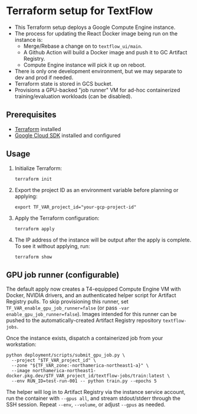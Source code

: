 # Terraform setup for TextFlow

* This Terraform setup deploys a Google Compute Engine instance.
* The process for updating the React Docker image being run on the instance is:
   * Merge/Rebase a change on to `textflow_ui/main`.
   * A Github Action will build a Docker image and push it to GC Artifact Registry.
   * Compute Engine instance will pick it up on reboot.
* There is only one development environment, but we may separate to dev and prod if needed.
* Terraform state is stored in GCS bucket.
* Provisions a GPU-backed "job runner" VM for ad-hoc containerized training/evaluation workloads (can be disabled).

## Prerequisites

- [Terraform](https://learn.hashicorp.com/tutorials/terraform/install-cli) installed
- [Google Cloud SDK](https://cloud.google.com/sdk/docs/install) installed and configured

## Usage

1. Initialize Terraform:
   ```
   terraform init
   ```

2. Export the project ID as an environment variable before planning or applying:
   ```
   export TF_VAR_project_id="your-gcp-project-id"
   ```

3. Apply the Terraform configuration:
   ```
   terraform apply
   ```

4. The IP address of the instance will be output after the apply is complete. To see it without applying, run:
   ```
   terraform show
   ```

## GPU job runner (configurable)

The default apply now creates a T4-equipped Compute Engine VM with Docker, NVIDIA drivers, and an authenticated helper script for Artifact Registry pulls. To skip provisioning this runner, set `TF_VAR_enable_gpu_job_runner=false` (or pass `-var enable_gpu_job_runner=false`). Images intended for this runner can be pushed to the automatically-created Artifact Registry repository `textflow-jobs`.

Once the instance exists, dispatch a containerized job from your workstation:

```
python deployment/scripts/submit_gpu_job.py \
  --project "$TF_VAR_project_id" \
  --zone "${TF_VAR_zone:-northamerica-northeast1-a}" \
  --image northamerica-northeast1-docker.pkg.dev/$TF_VAR_project_id/textflow-jobs/train:latest \
  --env RUN_ID=test-run-001 -- python train.py --epochs 5
```

The helper will log in to Artifact Registry via the instance service account, run the container with `--gpus all`, and stream stdout/stderr through the SSH session. Repeat `--env`, `--volume`, or adjust `--gpus` as needed.
   
